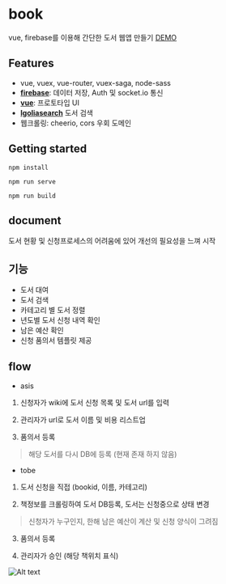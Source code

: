 # book
vue, firebase를 이용해 간단한 도서 웹앱 만들기
[DEMO](http://gnscjfdl.cafe24.com/app)


## Features
- vue, vuex, vue-router, vuex-saga, node-sass
- [**firebase**](#documentation): 데이터 저장, Auth 및 socket.io 통신
- [**vue**](https://vuematerial.io/getting-started/): 프로토타입 UI
- [**lgoliasearch**](https://www.algolia.com/) 도서 검색
- 웹크롤링: cheerio, cors 우회 도메인


## Getting started
```
npm install

npm run serve

npm run build

```

## document
도서 현황 및 신청프로세스의 어려움에 있어 개선의 필요성을 느껴 시작




## 기능
- 도서 대여
- 도서 검색
- 카테고리 별 도서 정렬
- 년도별 도서 신청 내역 확인
- 남은 예산 확인
- 신청 품의서 템플릿 제공








## flow
- asis
1) 신청자가 wiki에 도서 신청 목록 및  도서 url를 입력

2) 관리자가 url로 도서 이름 및 비용 리스트업

3) 품의서 등록

> 해당 도서를 다시 DB에 등록 (현재 존재 하지 않음)



- tobe
1) 도서 신청을 직접 (bookid, 이름, 카테고리)

2) 책정보를 크롤링하여 도서 DB등록, 도서는 신청중으로 상태 변경
 > 신청자가 누구인지, 한해 남은 예산이 계산 및 신청 양식이 그려짐

3) 품의서 등록

4) 관리자가 승인 (해당 책위치 표식)



![Alt text](http://gnscjfdl.cafe24.com/chat/flow.jpg)
